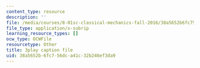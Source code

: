 ```yaml
---
content_type: resource
description: ''
file: /media/courses/8-01sc-classical-mechanics-fall-2016/38a5652b6fc756dca41c32b246ef3da9_KmGPMec8-iU.vtt
file_type: application/x-subrip
learning_resource_types: []
ocw_type: OCWFile
resourcetype: Other
title: 3play caption file
uid: 38a5652b-6fc7-56dc-a41c-32b246ef3da9
---
```

